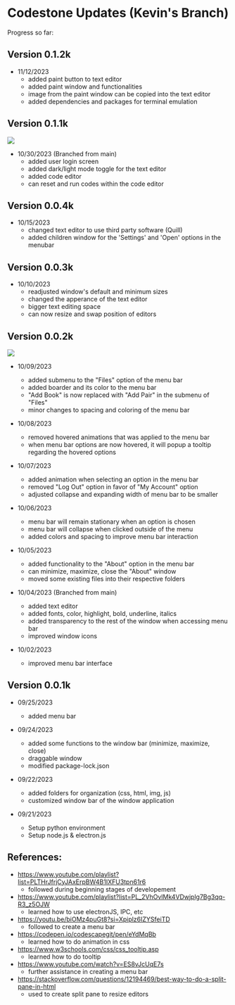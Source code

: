 # Codestone Updates (Kevin's Branch)

Progress so far:

## Version 0.1.2k
- 11/12/2023
    - added paint button to text editor
    - added paint window and functionalities
    - image from the paint window can be copied into the text editor
    - added dependencies and packages for terminal emulation

## Version 0.1.1k

![](img/v0.1.1kprogress.gif)

- 10/30/2023 (Branched from main)
    - added user login screen
    - added dark/light mode toggle for the text editor
    - added code editor
    - can reset and run codes within the code editor

## Version 0.0.4k
- 10/15/2023
    - changed text editor to use third party software (Quill)
    - added children window for the 'Settings' and 'Open' options in the menubar

## Version 0.0.3k
- 10/10/2023
    - readjusted window's default and minimum sizes
    - changed the apperance of the text editor
    - bigger text editing space
    - can now resize and swap position of editors

## Version 0.0.2k

![](img/v0.0.2progress.gif)

- 10/09/2023
    - added submenu to the "Files" option of the menu bar
    - added boarder and its color to the menu bar
    - "Add Book" is now replaced with "Add Pair" in the submenu of "Files"
    - minor changes to spacing and coloring of the menu bar

- 10/08/2023
    - removed hovered animations that was applied to the menu bar 
    - when menu bar options are now hovered, it will popup a tooltip regarding the hovered options

- 10/07/2023
    - added animation when selecting an option in the menu bar
    - removed "Log Out" option in favor of "My Account" option
    - adjusted collapse and expanding width of menu bar to be smaller

- 10/06/2023
    - menu bar will remain stationary when an option is chosen
    - menu bar will collapse when clicked outside of the menu
    - added colors and spacing to improve menu bar interaction

- 10/05/2023
    - added functionality to the "About" option in the menu bar
    - can minimize, maximize, close the "About" window
    - moved some existing files into their respective folders

- 10/04/2023 (Branched from main)
    - added text editor
    - added fonts, color, highlight, bold, underline, italics
    - added transparency to the rest of the window when accessing menu bar
    - improved window icons

- 10/02/2023
    - improved menu bar interface

## Version 0.0.1k
- 09/25/2023
    - added menu bar

- 09/24/2023
    - added some functions to the window bar (minimize, maximize, close)
    - draggable window
    - modified package-lock.json

- 09/22/2023
    - added folders for organization (css, html, img, js)
    - customized window bar of the window application

- 09/21/2023
    - Setup python environment
    - Setup node.js & electron.js

## References:
- https://www.youtube.com/playlist?list=PLTHrJfrjCyJAxErpBW4B1IXFU3tpn61r6
    - followed during beginning stages of developement
- https://www.youtube.com/playlist?list=PL_2VhOvlMk4VDwjplg7Bg3qq-R3_z5OJW
    - learned how to use electronJS, IPC, etc
- https://youtu.be/biOMz4puGt8?si=Xpiplz6IZYSfeiTD
    - followed to create a menu bar
- https://codepen.io/codescapegit/pen/eYdMqBb
    - learned how to do animation in css
- https://www.w3schools.com/css/css_tooltip.asp
    - learned how to do tooltip
- https://www.youtube.com/watch?v=ES8vJcUqE7s
    - further assistance in creating a menu bar
- https://stackoverflow.com/questions/12194469/best-way-to-do-a-split-pane-in-html
    - used to create split pane to resize editors